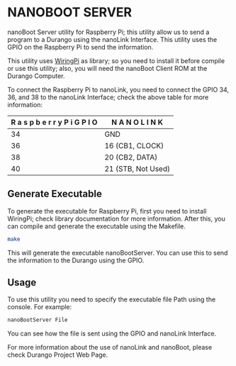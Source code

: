# NANOBOOT SERVER

nanoBoot Server utility for Raspberry Pi; this utility allow us to send a program to a Durango using the nanoLink Interface. This utility uses the GPIO on the Raspberry Pi to send the information. 

This utility uses [WiringPi](https://github.com/WiringPi/WiringPi) as library; so you need to install it before compile or use this utility; also, you will need the nanoBoot Client ROM at the Durango Computer.

To connect the Raspberry Pi to nanoLink, you need to connect the GPIO 34, 36, and 38 to the nanoLink Interface; check the above table for more information:

|  R a s p b e r r y   P i   G P I O |  N A N O L I N K |
|------------------------------------|------------------|
| 34                                 | GND              |
| 36                                 | 16  (CB1, CLOCK) |
| 38                                 | 20  (CB2, DATA)  |
| 40                                 | 21  (STB, Not Used)|

## Generate Executable

To generate the executable for Raspberry Pi, first you need to install WiringPi; check library documentation for more information. After this, you can compile and generate the executable using the Makefile.

```bash
make
```

This will generate the executable nanoBootServer. You can use this to send the information to the Durango using the GPIO.

## Usage

To use this utility you need to specify the executable file Path using the console. For example:

```bash
nanoBootServer File
```

You can see how the file is sent using the GPIO and nanoLink Interface.

For more information about the use of nanoLink and nanoBoot, please check Durango Project Web Page.

